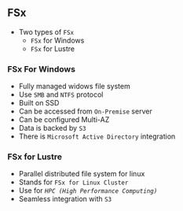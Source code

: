 ## FSx

- Two types of `FSx`
  - `FSx` for Windows
  - `FSx` for Lustre

### FSx For Windows

- Fully managed widows file system
- Use `SMB` and `NTFS` protocol
- Built on SSD
- Can be accessed from `On-Premise` server
- Can be configured Multi-AZ
- Data is backed by `S3`
- There is `Microsoft Active Directory` integration

### FSx for Lustre

- Parallel distributed file system for linux
- Stands for `FSx for Linux Cluster`
- Use for _`HPC (High Performance Computing)`_
- Seamless integration with `S3`

